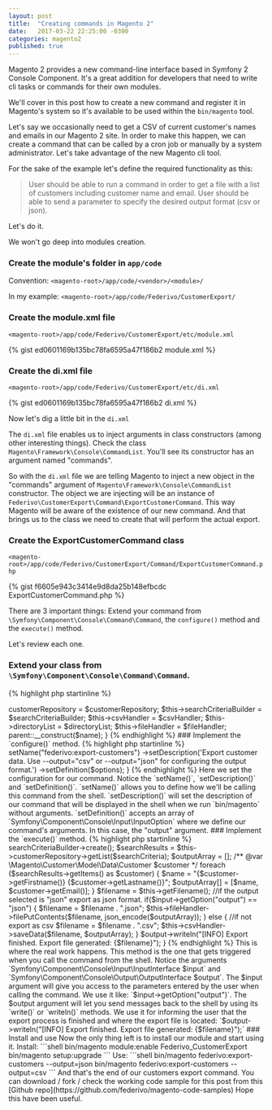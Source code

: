 ```yaml
---
layout: post
title:  "Creating commands in Magento 2"
date:   2017-03-22 22:25:00 -0300
categories: magento2
published: true
---
```


Magento 2 provides a new command-line interface based in Symfony 2 Console Component. It's a great addition for developers that need to write cli tasks or commands for their own modules.

We'll cover in this post how to create a new command and register it in Magento's system so it's available to be used within the `bin/magento` tool.

Let's say we occasionally need to get a CSV of current customer's names and emails in our Magento 2 site. In order to make this happen, we can create a command that can be called by a cron job or manually by a system administrator. Let's take advantage of the new Magento cli tool.

For the sake of the example let's define the required functionality as this:

> User should be able to run a command in order to get a file with a list of customers including customer name and email. User should be able to send a parameter to specify the desired output format (csv or json).

Let's do it.

We won't go deep into modules creation.

### Create the module's folder in `app/code`

Convention: `<magento-root>/app/code/<vendor>/<module>/`

In my example: `<magento-root>/app/code/Federivo/CustomerExport/`

### Create the module.xml file

`<magento-root>/app/code/Federivo/CustomerExport/etc/module.xml`

{% gist ed0601169b135bc78fa6595a47f186b2 module.xml %}

### Create the di.xml file

`<magento-root>/app/code/Federivo/CustomerExport/etc/di.xml`

{% gist ed0601169b135bc78fa6595a47f186b2 di.xml %}

Now let's dig a little bit in the `di.xml`

The `di.xml` file enables us to inject arguments in class constructors (among other interesting things). Check the class `Magento\Framework\Console\CommandList`. You'll see its constructor has an argument named "commands".

So with the `di.xml` file we are telling Magento to inject a new object in the "commands" argument of `Magento\Framework\Console\CommandList` constructor. The object we are injecting will be an instance of `Federivo\CustomerExport\Command\ExportCustomerCommand`. This way Magento will be aware of the existence of our new command.
And that brings us to the class we need to create that will perform the actual export.

### Create the ExportCustomerCommand class

`<magento-root>/app/code/Federivo/CustomerExport/Command/ExportCustomerCommand.php`

{% gist f6605e943c3414e9d8da25b148efbcdc ExportCustomerCommand.php %}

There are 3 important things: Extend your command from `\Symfony\Component\Console\Command\Command`, the `configure()` method and the `execute()` method.

Let's review each one.

### Extend your class from `\Symfony\Component\Console\Command\Command`. 

{% highlight php startinline %}
<?php
use Symfony\Component\Console\Command\Command;

class ExportCustomerCommand extends Command
{% endhighlight %}

Inject all the dependencies needed in the `__construct()` method.

{% highlight php startinline %}
<?php
public function __construct(
    CustomerRepositoryInterface $customerRepository,
    SearchCriteriaBuilder $searchCriteriaBuilder,
    Csv $csvHandler,
    DirectoryList $directoryList,
    File $fileHandler,
    $name = null
)
{
    $this->customerRepository = $customerRepository;
    $this->searchCriteriaBuilder = $searchCriteriaBuilder;
    $this->csvHandler = $csvHandler;
    $this->directoryList = $directoryList;
    $this->fileHandler = $fileHandler;
    parent::__construct($name);
}
{% endhighlight %}

### Implement the `configure()` method. 

{% highlight php startinline %}
<?php
protected function configure()
{
    $options = [
        new InputOption(
            "output",
            null,
            InputOption::VALUE_OPTIONAL,
            "Output format for the customer export file"
        ),
    ];
    $this
        ->setName("federivo:export-customers")
        ->setDescription('Export customer data. Use --output="csv" or --output="json" for configuring the output format.')
        ->setDefinition($options);
}
{% endhighlight %}

Here we set the configuration for our command. Notice the `setName()`, `setDescription()` and `setDefinition()`.

`setName()` allows you to define how we'll be calling this command from the shell. `setDescription()` will set the description of our command that will be displayed in the shell when we run `bin/magento` without arguments. `setDefinition()` accepts an array of `Symfony\Component\Console\Input\InputOption` where we define our command's arguments. In this case, the "output" argument.

### Implement the `execute()` method.

{% highlight php startinline %}
<?php
protected function execute(InputInterface $input, OutputInterface $output)
{
    $searchCriteria = $this->searchCriteriaBuilder->create();
    $searchResults = $this->customerRepository->getList($searchCriteria);
    $outputArray = [];
    /** @var \Magento\Customer\Model\Data\Customer $customer */
    foreach ($searchResults->getItems() as $customer) {
        $name = "{$customer->getFirstname()} {$customer->getLastname()}";
        $outputArray[] = [$name, $customer->getEmail()];
    }
    $filename = $this->getFilename();
    //if the output selected is "json" export as json format.
    if($input->getOption("output") == "json") {
        $filename = $filename . ".json";
        $this->fileHandler->filePutContents($filename, json_encode($outputArray));
    }
    else {
        //if not export as csv
        $filename = $filename . ".csv";
        $this->csvHandler->saveData($filename, $outputArray);
    }
    $output->writeln("[INFO] Export finished. Export file generated: {$filename}");
}
{% endhighlight %}

This is where the real work happens. This method is the one that gets triggered when you call the command from the shell.
Notice the arguments `Symfony\Component\Console\Input\InputInterface $input` and `Symfony\Component\Console\Output\OutputInterface $output`.

The $input argument will give you access to the parameters entered by the user when calling the command. We use it like: `$input->getOption("output")`.

The $output argument will let you send messages back to the shell by using its `write()` or `writeln()` methods. We use it for informing the user that the export process is finished and where the export file is located: `$output->writeln("[INFO] Export finished. Export file generated: {$filename}");`

### Install and use

Now the only thing left is to install our module and start using it.

Install: 

```shell
bin/magento module:enable Federivo_CustomerExport
bin/magento setup:upgrade
```

Use:

```shell
bin/magento federivo:export-customers --output=json
bin/magento federivo:export-customers --output=csv
```

And that's the end of our customers export command.

You can download / fork / check the working code sample for this post from this [Github repo](https://github.com/federivo/magento-code-samples)

Hope this have been useful.




